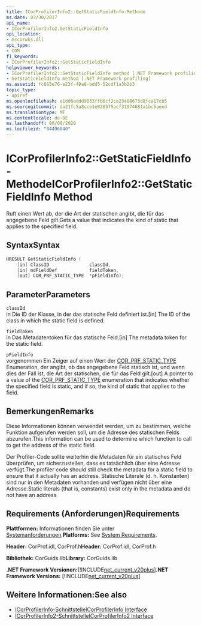 ```yaml
---
title: ICorProfilerInfo2::GetStaticFieldInfo-Methode
ms.date: 03/30/2017
api_name:
- ICorProfilerInfo2.GetStaticFieldInfo
api_location:
- mscorwks.dll
api_type:
- COM
f1_keywords:
- ICorProfilerInfo2::GetStaticFieldInfo
helpviewer_keywords:
- ICorProfilerInfo2::GetStaticFieldInfo method [.NET Framework profiling]
- GetStaticFieldInfo method [.NET Framework profiling]
ms.assetid: fc663e76-e23f-49a8-bdd5-52cdf1a3b2b3
topic_type:
- apiref
ms.openlocfilehash: e1dd6addd9053ffb6cf2ce23408673d8fca17cb5
ms.sourcegitcommit: da21fc5a8cce1e028575acf31974681a1bc5aeed
ms.translationtype: MT
ms.contentlocale: de-DE
ms.lasthandoff: 06/08/2020
ms.locfileid: "84496840"
---
```

# <a name="icorprofilerinfo2getstaticfieldinfo-method"></a><span data-ttu-id="fe805-102">ICorProfilerInfo2::GetStaticFieldInfo-Methode</span><span class="sxs-lookup"><span data-stu-id="fe805-102">ICorProfilerInfo2::GetStaticFieldInfo Method</span></span>
<span data-ttu-id="fe805-103">Ruft einen Wert ab, der die Art der statischen angibt, die für das angegebene Feld gilt.</span><span class="sxs-lookup"><span data-stu-id="fe805-103">Gets a value that indicates the kind of static that applies to the specified field.</span></span>  
  
## <a name="syntax"></a><span data-ttu-id="fe805-104">Syntax</span><span class="sxs-lookup"><span data-stu-id="fe805-104">Syntax</span></span>  
  
```cpp  
HRESULT GetStaticFieldInfo (  
    [in] ClassID               classId,  
    [in] mdFieldDef            fieldToken,  
    [out] COR_PRF_STATIC_TYPE  *pFieldInfo);  
```  
  
## <a name="parameters"></a><span data-ttu-id="fe805-105">Parameter</span><span class="sxs-lookup"><span data-stu-id="fe805-105">Parameters</span></span>  
 `classId`  
 <span data-ttu-id="fe805-106">in Die ID der Klasse, in der das statische Feld definiert ist.</span><span class="sxs-lookup"><span data-stu-id="fe805-106">[in] The ID of the class in which the static field is defined.</span></span>  
  
 `fieldToken`  
 <span data-ttu-id="fe805-107">in Das Metadatentoken für das statische Feld.</span><span class="sxs-lookup"><span data-stu-id="fe805-107">[in] The metadata token for the static field.</span></span>  
  
 `pFieldInfo`  
 <span data-ttu-id="fe805-108">vorgenommen Ein Zeiger auf einen Wert der [COR_PRF_STATIC_TYPE](cor-prf-static-type-enumeration.md) Enumeration, der angibt, ob das angegebene Feld statisch ist, und wenn dies der Fall ist, die Art der statischen, die für das Feld gilt.</span><span class="sxs-lookup"><span data-stu-id="fe805-108">[out] A pointer to a value of the [COR_PRF_STATIC_TYPE](cor-prf-static-type-enumeration.md) enumeration that indicates whether the specified field is static, and if so, the kind of static that applies to the field.</span></span>  
  
## <a name="remarks"></a><span data-ttu-id="fe805-109">Bemerkungen</span><span class="sxs-lookup"><span data-stu-id="fe805-109">Remarks</span></span>  
 <span data-ttu-id="fe805-110">Diese Informationen können verwendet werden, um zu bestimmen, welche Funktion aufgerufen werden soll, um die Adresse des statischen Felds abzurufen.</span><span class="sxs-lookup"><span data-stu-id="fe805-110">This information can be used to determine which function to call to get the address of the static field.</span></span>  
  
 <span data-ttu-id="fe805-111">Der Profiler-Code sollte weiterhin die Metadaten für ein statisches Feld überprüfen, um sicherzustellen, dass es tatsächlich über eine Adresse verfügt.</span><span class="sxs-lookup"><span data-stu-id="fe805-111">The profiler code should still check the metadata for a static field to ensure that it actually has an address.</span></span> <span data-ttu-id="fe805-112">Statische Literale (d. h. Konstanten) sind nur in den Metadaten vorhanden und verfügen nicht über eine Adresse.</span><span class="sxs-lookup"><span data-stu-id="fe805-112">Static literals (that is, constants) exist only in the metadata and do not have an address.</span></span>  
  
## <a name="requirements"></a><span data-ttu-id="fe805-113">Requirements (Anforderungen)</span><span class="sxs-lookup"><span data-stu-id="fe805-113">Requirements</span></span>  
 <span data-ttu-id="fe805-114">**Plattformen:** Informationen finden Sie unter [Systemanforderungen](../../get-started/system-requirements.md).</span><span class="sxs-lookup"><span data-stu-id="fe805-114">**Platforms:** See [System Requirements](../../get-started/system-requirements.md).</span></span>  
  
 <span data-ttu-id="fe805-115">**Header:** CorProf.idl, CorProf.h</span><span class="sxs-lookup"><span data-stu-id="fe805-115">**Header:** CorProf.idl, CorProf.h</span></span>  
  
 <span data-ttu-id="fe805-116">**Bibliothek:** CorGuids.lib</span><span class="sxs-lookup"><span data-stu-id="fe805-116">**Library:** CorGuids.lib</span></span>  
  
 <span data-ttu-id="fe805-117">**.NET Framework Versionen:**[!INCLUDE[net_current_v20plus](../../../../includes/net-current-v20plus-md.md)]</span><span class="sxs-lookup"><span data-stu-id="fe805-117">**.NET Framework Versions:** [!INCLUDE[net_current_v20plus](../../../../includes/net-current-v20plus-md.md)]</span></span>  
  
## <a name="see-also"></a><span data-ttu-id="fe805-118">Weitere Informationen:</span><span class="sxs-lookup"><span data-stu-id="fe805-118">See also</span></span>

- [<span data-ttu-id="fe805-119">ICorProfilerInfo-Schnittstelle</span><span class="sxs-lookup"><span data-stu-id="fe805-119">ICorProfilerInfo Interface</span></span>](icorprofilerinfo-interface.md)
- [<span data-ttu-id="fe805-120">ICorProfilerInfo2-Schnittstelle</span><span class="sxs-lookup"><span data-stu-id="fe805-120">ICorProfilerInfo2 Interface</span></span>](icorprofilerinfo2-interface.md)
